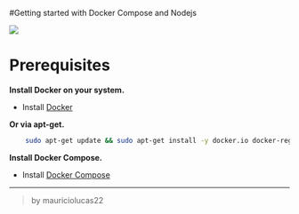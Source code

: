 #Getting started with Docker Compose and Nodejs

![](https://cdn-images-1.medium.com/max/1600/0*cAGmXPxnXeTE0QFZ.)

Prerequisites
=============

**Install Docker on your system.**
- Install [Docker](https://www.docker.com)

**Or via apt-get.**
```bash
	sudo apt-get update && sudo apt-get install -y docker.io docker-registry
```

**Install Docker Compose.**
- Install [Docker Compose](https://docs.docker.com/compose/install/)

------------

> by mauriciolucas22
